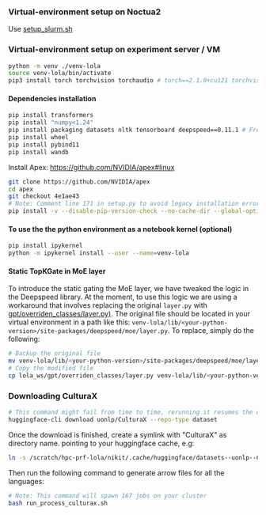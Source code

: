 ### Virtual-environment setup on Noctua2

Use [setup_slurm.sh](setup_slurm.sh)

### Virtual-environment setup on experiment server / VM
```bash
python -m venv ./venv-lola
source venv-lola/bin/activate
pip3 install torch torchvision torchaudio # torch==2.1.0+cu121 torchvision==0.16.0+cu121
```

#### Dependencies installation

```bash
pip install transformers
pip install "numpy<1.24"
pip install packaging datasets nltk tensorboard deepspeed==0.11.1 # Freezing deepspeed version to make sure our "layer.py" replacement matches
pip install wheel
pip install pybind11
pip install wandb
```

Install Apex:
https://github.com/NVIDIA/apex#linux

```bash
git clone https://github.com/NVIDIA/apex
cd apex
git checkout 4e1ae43
# Note: Comment line 171 in setup.py to avoid legacy installation error.
pip install -v --disable-pip-version-check --no-cache-dir --global-option="--cpp_ext" --global-option="--cuda_ext" ./
```

#### To use the the python environment as a notebook kernel (optional)

```bash
pip install ipykernel
python -m ipykernel install --user --name=venv-lola
```

#### Static TopKGate in MoE layer

To introduce the static gating the MoE layer, we have tweaked the logic in the Deepspeed library. At the moment, to use this logic we are using a workaround that involves replacing the original `layer.py` with [gpt/overriden_classes/layer.py)](./gpt/overriden_classes/layer.py). The original file should be located in your virtual environment in a path like this: `venv-lola/lib/<your-python-version>/site-packages/deepspeed/moe/layer.py`. To replace, simply do the following:

```bash
# Backup the original file
mv venv-lola/lib/<your-python-version>/site-packages/deepspeed/moe/layer.py venv-lola/lib/<your-python-version>/site-packages/deepspeed/moe/layer.py_original
# Copy the modified file
cp lola_ws/gpt/overriden_classes/layer.py venv-lola/lib/<your-python-version>/site-packages/deepspeed/moe/
```



### Downloading CulturaX

```bash
# This command might fail from time to time, rerunning it resumes the download
huggingface-cli download uonlp/CulturaX --repo-type dataset
```

Once the download is finished, create a symlink with "CulturaX" as directory name. pointing to your huggingface cache, e.g:
```bash
ln -s /scratch/hpc-prf-lola/nikit/.cache/huggingface/datasets--uonlp--CulturaX/snapshots/321a983f3fd2a929cc1f8ef6207834bab0bb9e25 /scratch/hpc-prf-lola/data/raw_datasets/CulturaX
```

Then run the following command to generate arrow files for all the languages:
```bash
# Note: This command will spawn 167 jobs on your cluster
bash run_process_culturax.sh
```